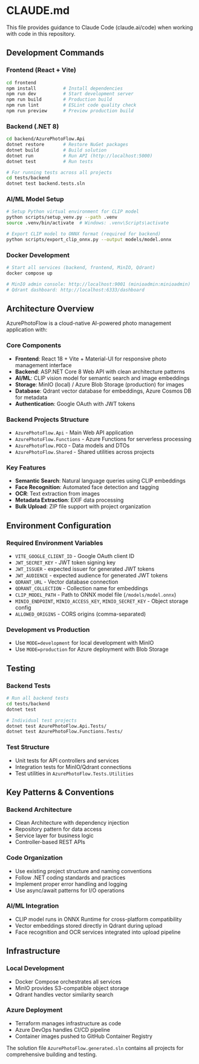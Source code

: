 # CLAUDE.md

This file provides guidance to Claude Code (claude.ai/code) when working with code in this repository.

## Development Commands

### Frontend (React + Vite)
```bash
cd frontend
npm install          # Install dependencies
npm run dev          # Start development server
npm run build        # Production build
npm run lint         # ESLint code quality check
npm run preview      # Preview production build
```

### Backend (.NET 8)
```bash
cd backend/AzurePhotoFlow.Api
dotnet restore       # Restore NuGet packages
dotnet build         # Build solution
dotnet run           # Run API (http://localhost:5000)
dotnet test          # Run tests

# For running tests across all projects
cd tests/backend
dotnet test backend.tests.sln
```

### AI/ML Model Setup
```bash
# Setup Python virtual environment for CLIP model
python scripts/setup_venv.py --path .venv
source .venv/bin/activate  # Windows: .venv\Scripts\activate

# Export CLIP model to ONNX format (required for backend)
python scripts/export_clip_onnx.py --output models/model.onnx
```

### Docker Development
```bash
# Start all services (backend, frontend, MinIO, Qdrant)
docker compose up

# MinIO admin console: http://localhost:9001 (minioadmin:minioadmin)
# Qdrant dashboard: http://localhost:6333/dashboard
```

## Architecture Overview

AzurePhotoFlow is a cloud-native AI-powered photo management application with:

### Core Components
- **Frontend**: React 18 + Vite + Material-UI for responsive photo management interface
- **Backend**: ASP.NET Core 8 Web API with clean architecture patterns
- **AI/ML**: CLIP vision model for semantic search and image embeddings
- **Storage**: MinIO (local) / Azure Blob Storage (production) for images
- **Database**: Qdrant vector database for embeddings, Azure Cosmos DB for metadata
- **Authentication**: Google OAuth with JWT tokens

### Backend Projects Structure
- `AzurePhotoFlow.Api` - Main Web API application
- `AzurePhotoFlow.Functions` - Azure Functions for serverless processing
- `AzurePhotoFlow.POCO` - Data models and DTOs
- `AzurePhotoFlow.Shared` - Shared utilities across projects

### Key Features
- **Semantic Search**: Natural language queries using CLIP embeddings
- **Face Recognition**: Automated face detection and tagging
- **OCR**: Text extraction from images  
- **Metadata Extraction**: EXIF data processing
- **Bulk Upload**: ZIP file support with project organization

## Environment Configuration

### Required Environment Variables
- `VITE_GOOGLE_CLIENT_ID` - Google OAuth client ID
- `JWT_SECRET_KEY` - JWT token signing key
- `JWT_ISSUER` - expected issuer for generated JWT tokens
- `JWT_AUDIENCE` - expected audience for generated JWT tokens
- `QDRANT_URL` - Vector database connection
- `QDRANT_COLLECTION` - Collection name for embeddings
- `CLIP_MODEL_PATH` - Path to ONNX model file (`/models/model.onnx`)
- `MINIO_ENDPOINT`, `MINIO_ACCESS_KEY`, `MINIO_SECRET_KEY` - Object storage config
- `ALLOWED_ORIGINS` - CORS origins (comma-separated)

### Development vs Production
- Use `MODE=development` for local development with MinIO
- Use `MODE=production` for Azure deployment with Blob Storage

## Testing

### Backend Tests
```bash
# Run all backend tests
cd tests/backend
dotnet test

# Individual test projects
dotnet test AzurePhotoFlow.Api.Tests/
dotnet test AzurePhotoFlow.Functions.Tests/
```

### Test Structure
- Unit tests for API controllers and services
- Integration tests for MinIO/Qdrant connections
- Test utilities in `AzurePhotoFlow.Tests.Utilities`

## Key Patterns & Conventions

### Backend Architecture
- Clean Architecture with dependency injection
- Repository pattern for data access
- Service layer for business logic
- Controller-based REST APIs

### Code Organization
- Use existing project structure and naming conventions
- Follow .NET coding standards and practices
- Implement proper error handling and logging
- Use async/await patterns for I/O operations

### AI/ML Integration
- CLIP model runs in ONNX Runtime for cross-platform compatibility
- Vector embeddings stored directly in Qdrant during upload
- Face recognition and OCR services integrated into upload pipeline

## Infrastructure

### Local Development
- Docker Compose orchestrates all services
- MinIO provides S3-compatible object storage
- Qdrant handles vector similarity search

### Azure Deployment
- Terraform manages infrastructure as code
- Azure DevOps handles CI/CD pipeline
- Container images pushed to GitHub Container Registry

The solution file `AzurePhotoFlow.generated.sln` contains all projects for comprehensive building and testing.